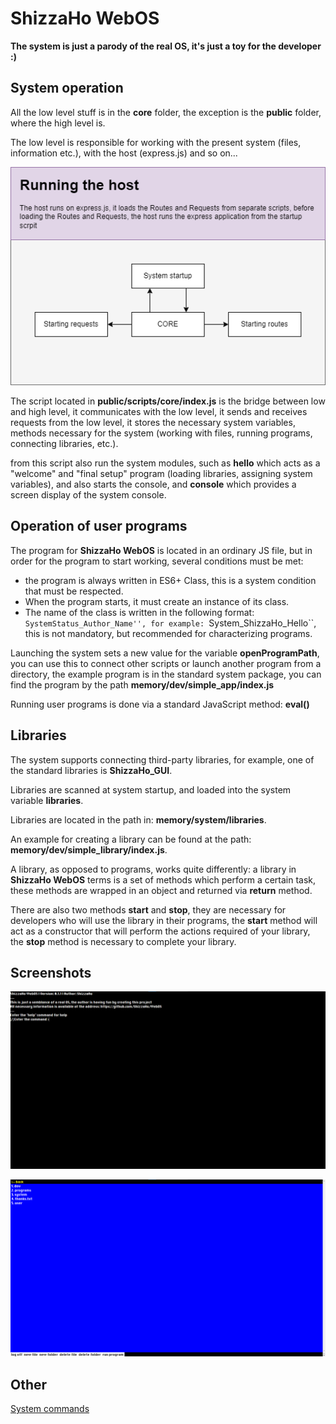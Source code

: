 # ShizzaHo WebOS

**The system is just a parody of the real OS, it's just a toy for the developer :)**

## System operation

All the low level stuff is in the **core** folder, the exception is the **public** folder, where the high level is.

The low level is responsible for working with the present system (files, information etc.), with the host (express.js) and so on...

![image](docs/runningthehost.png)

The script located in **public/scripts/core/index.js** is the bridge between low and high level, it communicates with the low level, it sends and receives requests from the low level, it stores the necessary system variables, methods necessary for the system (working with files, running programs, connecting libraries, etc.).

from this script also run the system modules, such as **hello** which acts as a "welcome" and "final setup" program (loading libraries, assigning system variables), and also starts the console, and **console** which provides a screen display of the system console.

## Operation of user programs

The program for **ShizzaHo WebOS** is located in an ordinary JS file, but in order for the program to start working, several conditions must be met:

* the program is always written in ES6+ Class, this is a system condition that must be respected.
* When the program starts, it must create an instance of its class.
* The name of the class is written in the following format: ``SystemStatus_Author_Name'', for example: ``System_ShizzaHo_Hello``, this is not mandatory, but recommended for characterizing programs.

Launching the system sets a new value for the variable **openProgramPath**, you can use this to connect other scripts or launch another program from a directory, the example program is in the standard system package, you can find the program by the path **memory/dev/simple_app/index.js**

Running user programs is done via a standard JavaScript method: **eval()**

## Libraries

The system supports connecting third-party libraries, for example, one of the standard libraries is **ShizzaHo_GUI**.

Libraries are scanned at system startup, and loaded into the system variable **libraries**.

Libraries are located in the path in: **memory/system/libraries**.

An example for creating a library can be found at the path: **memory/dev/simple_library/index.js**.

A library, as opposed to programs, works quite differently: a library in **ShizzaHo WebOS** terms is a set of methods which perform a certain task, these methods are wrapped in an object and returned via **return** method.

There are also two methods **start** and **stop**, they are necessary for developers who will use the library in their programs, the **start** method will act as a constructor that will perform the actions required of your library, the **stop** method is necessary to complete your library.

## Screenshots

![image](docs/screen_1.png)

![image](docs/screen_2.png)

## Other

[System commands](docs/en/system_command.md)